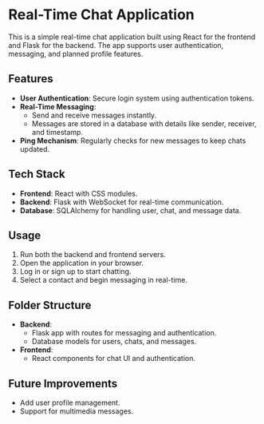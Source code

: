 # Real-Time Chat Application

This is a simple real-time chat application built using React for the frontend and Flask for the backend. The app supports user authentication, messaging, and planned profile features.

## Features
- **User Authentication**: Secure login system using authentication tokens.
- **Real-Time Messaging**:
  - Send and receive messages instantly.
  - Messages are stored in a database with details like sender, receiver, and timestamp.
- **Ping Mechanism**: Regularly checks for new messages to keep chats updated.

## Tech Stack
- **Frontend**: React with CSS modules.
- **Backend**: Flask with WebSocket for real-time communication.
- **Database**: SQLAlchemy for handling user, chat, and message data.


## Usage
1. Run both the backend and frontend servers.
2. Open the application in your browser.
3. Log in or sign up to start chatting.
4. Select a contact and begin messaging in real-time.

## Folder Structure
- **Backend**:
  - Flask app with routes for messaging and authentication.
  - Database models for users, chats, and messages.
- **Frontend**:
  - React components for chat UI and authentication.

## Future Improvements
- Add user profile management.
- Support for multimedia messages.

